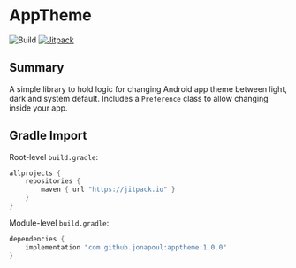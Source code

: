 # AppTheme

![Build](https://github.com/jonapoul/apptheme/actions/workflows/build.yml/badge.svg)
[![Jitpack](https://jitpack.io/v/jonapoul/apptheme.svg)](https://jitpack.io/#jonapoul/apptheme)

## Summary
A simple library to hold logic for changing Android app theme between light, dark and system default. Includes a `Preference` class to allow changing inside your app.
 
## Gradle Import
Root-level `build.gradle`:
```gradle
allprojects {
    repositories {
        maven { url "https://jitpack.io" }
    }
}
```

Module-level `build.gradle`:
```gradle
dependencies {
    implementation "com.github.jonapoul:apptheme:1.0.0"
}
```
